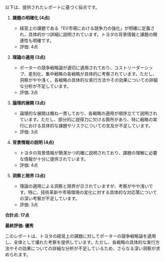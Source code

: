 以下は、提供されたレポートに基づく採点です。

1. **課題の明確化 (4点)**
   - 経営上の課題である「EV市場における競争力の強化」が明確に定義され、具体的かつ詳細に説明されています。トヨタの背景情報と課題の関連性も明確です。
   - 評価: 4点

2. **理論の適用 (3点)**
   - ポーターの競争戦略論が適切に適用されており、コストリーダーシップ、差別化、集中戦略の各戦略が具体的に考察されています。ただし、洞察がやや浅く、各戦略の具体的な実行方法やその効果についての詳細な分析が不足しています。
   - 評価: 3点

3. **論理的展開 (3点)**
   - 論理的な展開は概ね一貫しており、各戦略の適用が順序立てて説明されています。ただし、部分的に説得力に欠ける箇所があり、特に戦略の実行における具体的な課題やリスクについての言及が不足しています。
   - 評価: 3点

4. **背景情報の説明 (4点)**
   - トヨタの背景情報が簡潔かつ的確に説明されており、課題の理解に必要な情報が十分に提供されています。
   - 評価: 4点

5. **洞察と限界 (3点)**
   - 理論の適用による洞察と限界が示されていますが、考察がやや浅いです。特に、技術革新や市場環境の変化に対する具体的な対応策についての深い考察が不足しています。
   - 評価: 3点

**合計点: 17点**

**最終評価: 優秀**

このレポートは、トヨタの経営上の課題に対してポーターの競争戦略論を適用し、全体として優れた考察を提供しています。ただし、各戦略の具体的な実行方法やその効果についての詳細な分析が不足しているため、さらなる深い洞察が求められます。